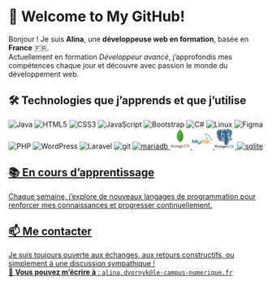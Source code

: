 <!-- README.md -->

# 👋 Welcome to My GitHub!

Bonjour ! Je suis **Alina**, une **développeuse web en formation**, basée en **France** 🇫🇷.   
Actuellement en formation *Développeur avancé*, j’approfondis mes compétences chaque jour et découvre avec passion le monde du développement web.  


## 🛠️ Technologies que j’apprends et que j’utilise

<div align="left">
  <img src="https://cdn.jsdelivr.net/gh/devicons/devicon/icons/java/java-original.svg" title="Java" width="40" />
  <img src="https://cdn.jsdelivr.net/gh/devicons/devicon/icons/html5/html5-original.svg" title="HTML5" width="40" />
  <img src="https://cdn.jsdelivr.net/gh/devicons/devicon/icons/css3/css3-original.svg" title="CSS3" width="40" />
  <img src="https://cdn.jsdelivr.net/gh/devicons/devicon/icons/javascript/javascript-original.svg" title="JavaScript" width="40" />
  <img src="https://cdn.jsdelivr.net/gh/devicons/devicon/icons/bootstrap/bootstrap-original.svg" title="Bootstrap" width="40" />
  <img src="https://cdn.jsdelivr.net/gh/devicons/devicon/icons/csharp/csharp-original.svg" title="C#" width="40" />
  <img src="https://cdn.jsdelivr.net/gh/devicons/devicon/icons/linux/linux-original.svg" title="Linux" width="40" />
  <img src="https://cdn.jsdelivr.net/gh/devicons/devicon/icons/figma/figma-original.svg" title="Figma" width="40" />
  <img src="https://cdn.jsdelivr.net/gh/devicons/devicon/icons/php/php-original.svg" title="PHP" width="40" />
  <img src="https://cdn.jsdelivr.net/gh/devicons/devicon/icons/wordpress/wordpress-plain.svg" title="WordPress" width="40" />
  <img src="https://cdn.jsdelivr.net/gh/devicons/devicon/icons/laravel/laravel-original.svg" title="Laravel" width="40" />
  <img src="https://www.vectorlogo.zone/logos/git-scm/git-scm-icon.svg" alt="git" width="40" height="40"/> </a> <a href="https://www.w3.org/html/" target="_blank" rel="noreferrer"> 
  <img src="https://www.vectorlogo.zone/logos/mariadb/mariadb-icon.svg" alt="mariadb" width="40" height="40"/> </a> <a href="https://www.mongodb.com/" target="_blank" rel="noreferrer"> 
  <img src="https://raw.githubusercontent.com/devicons/devicon/master/icons/mongodb/mongodb-original-wordmark.svg" alt="mongodb" width="40" height="40"/> 
  <img src="https://raw.githubusercontent.com/devicons/devicon/master/icons/mysql/mysql-original-wordmark.svg" alt="mysql" width="40" height="40"/> 
  <img src="https://raw.githubusercontent.com/devicons/devicon/master/icons/postgresql/postgresql-original-wordmark.svg" alt="postgresql" width="40" height="40"/> 
  <img src="https://www.vectorlogo.zone/logos/sqlite/sqlite-icon.svg" alt="sqlite" width="40" height="40"/>
</div>




## 📚 En cours d’apprentissage

Chaque semaine, j’explore de nouveaux langages de programmation pour renforcer mes connaissances et progresser continuellement.


## 📫 Me contacter

Je suis toujours ouverte aux échanges, aux retours constructifs, ou simplement à une discussion sympathique !  
📧 **Vous pouvez m’écrire à** : `alina.dvornyk@le-campus-numerique.fr`



<!-- Optional future sections you might want to add:
## 🧠 Projects I'm Proud Of

## 📚 Courses I'm Taking

## 🎨 Personal Interests
-->

